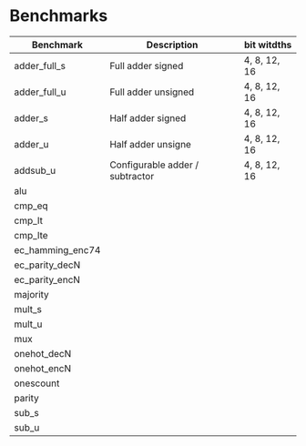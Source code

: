 Benchmarks
==============

| Benchmark        | Description                               | bit witdths            |
|------------------|-------------------------------------------|------------------------|
| adder_full_s     | Full adder signed                         | 4, 8, 12, 16           |
| adder_full_u     | Full adder unsigned                       | 4, 8, 12, 16           |
| adder_s          | Half adder signed                         | 4, 8, 12, 16           |
| adder_u          | Half adder unsigne                        | 4, 8, 12, 16           |
| addsub_u         | Configurable adder / subtractor           | 4, 8, 12, 16           |
| alu              |                                                       |
| cmp_eq           |                                                       |
| cmp_lt           |                                                       |
| cmp_lte          |                                                       |
| ec_hamming_enc74 |                                                       |
| ec_parity_decN   |                                                       |
| ec_parity_encN   |                                                       |
| majority         |                                                       |
| mult_s           |                                                       |
| mult_u           |                                                       |
| mux              |                                                       |
| onehot_decN      |                                                       |
| onehot_encN      |                                                       |
| onescount        |                                                       |
| parity           |                                                       |
| sub_s            |                                                       |
| sub_u            |                                                       |
